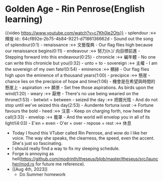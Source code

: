 # Golden Age - Rin Penrose(English learning)
{{video https://www.youtube.com/watch?v=c7Kh0ie2Ots}}
	- splendour :<-> 輝煌
	  id:: 64cf892e-2b75-4b84-9221-d7186136662d
		- Sound out the song of splendour(0:1)
	- renaissance :<-> 文藝復興
		- Our flag flies high because our renaissance begins(0:11)
	- endeavour :<-> 努力(n.)/ 向目標前進
		- Stepping forward into this endeavour(0:25)
	- chronicle :<-> 編年體
		- No one can write this chronicle but you(0:32)
	- unto = to
	- sovereign :<-> 主權
		- I am the sovereign of my own fate!(0:54)
	- eminence :<-> 顯赫
		- Our flag flies high upon the eminence of a thousand years(1:00)
	- precipice :<-> 懸崖
		- chance lies on the precipice of hope and time(1:06)
			- 機會是在希望與時間的懸崖上
	- aspiration :<-> 願景
		- Set free those aspirations. As birds upon the wind(1:20)
	- weary :<-> 厭倦
		- There's no use being wearied on the throne(1:53)
	- betwixt = between
	- seized the day :<-> 把握光陰
		- And do not stop until we've seized this day(2:53)
	- Aundente fortuna iuvat :-> Fortune favours the bold
	- heed :<-> 注意
		- Keep on charging forth, now heed the call(3:33)
	- envelop :<-> 籠罩
		- And the world will envelop you in all of its light!(4:03)
	- E'en = even
	- O'er = over
	- repose = rest :<-> 休息
- Today I found this VTuber called Rin Penrose, and wow do I like her voice. The way she speaks, the clearness, the speed, even the accent. She's just so fascinating.
- I should really find a way to fix my sleeping schedule.
- Forge is annoying as hell(https://github.com/modrinth/theseus/blob/master/theseus/src/launcher/mod.rs for future me reference).
- [[Aug 4th, 2023]]
	- Do Summer homework
